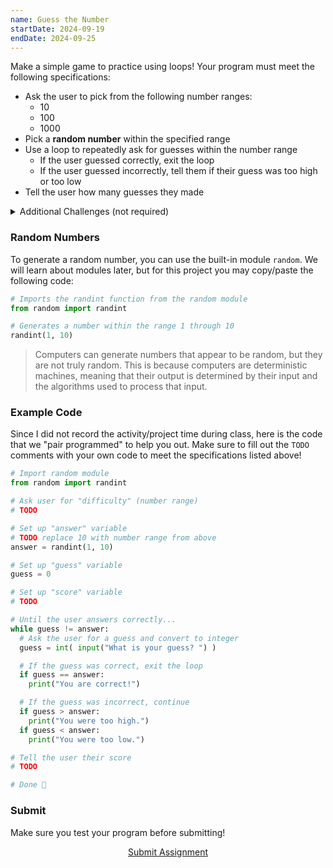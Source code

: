 ```yaml
---
name: Guess the Number
startDate: 2024-09-19
endDate: 2024-09-25
---
```


<!-- One way to settle a dispute is to "pick a number between 1 and 10" and see who is closest. After completing this project, you can use your computer as an [arbitrator](https://www.merriam-webster.com/dictionary/arbitrator) in your next disagreement! -->

Make a simple game to practice using loops! Your program must meet the following specifications:

- Ask the user to pick from the following number ranges:
  - 10
  - 100
  - 1000
- Pick a **random number** within the specified range
- Use a loop to repeatedly ask for guesses within the number range
  - If the user guessed correctly, exit the loop
  - If the user guessed incorrectly, tell them if their guess was too high or too low
- Tell the user how many guesses they made

<details>
<summary>Additional Challenges (not required)</summary>

- Give the user a different score based on how many guesses they made
- Allow the user to quit at any time by pressing <kbd>q</kbd>
- Allow the user to play multiple times in a row

</details>

### Random Numbers

To generate a random number, you can use the built-in module `random`. We will learn about modules later, but for this project you may copy/paste the following code:

```py
# Imports the randint function from the random module
from random import randint

# Generates a number within the range 1 through 10
randint(1, 10)
```

> Computers can generate numbers that appear to be random, but they are not truly random. This is because computers are deterministic machines, meaning that their output is determined by their input and the algorithms used to process that input.

### Example Code

Since I did not record the activity/project time during class, here is the code that we "pair programmed" to help you out. Make sure to fill out the `TODO` comments with your own code to meet the specifications listed above!

```py
# Import random module
from random import randint

# Ask user for "difficulty" (number range)
# TODO

# Set up "answer" variable
# TODO replace 10 with number range from above
answer = randint(1, 10)

# Set up "guess" variable
guess = 0

# Set up "score" variable
# TODO

# Until the user answers correctly...
while guess != answer:
  # Ask the user for a guess and convert to integer
  guess = int( input("What is your guess? ") )

  # If the guess was correct, exit the loop
  if guess == answer:
    print("You are correct!")

  # If the guess was incorrect, continue
  if guess > answer:
    print("You were too high.")
  if guess < answer:
    print("You were too low.")

# Tell the user their score
# TODO

# Done 🎉
```

### Submit

Make sure you test your program before submitting!

<p style="text-align:center"><a href="https://docs.google.com/forms/d/e/1FAIpQLScbsk31ajIH5YqWfpNt1NcUuTIQM5-HEv7A1ow3JIkQUEa_Jw/viewform?usp=sf_link" target="_blank" class="button">Submit Assignment</a></p>